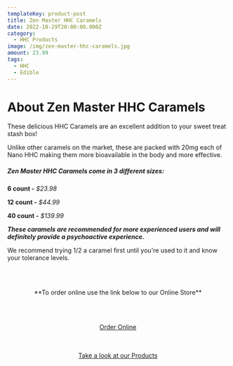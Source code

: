 ```yaml
---
templateKey: product-post
title: Zen Master HHC Caramels
date: 2022-10-29T20:00:00.000Z
category:
  - HHC Products
image: /img/zen-master-hhc-caramels.jpg
amount: 23.99
tags:
  - HHC
  - Edible
---
```

# **About Zen Master HHC Caramels**

These delicious HHC Caramels are an excellent addition to your sweet treat stash box! 

Unlike other caramels on the market, these are packed with 20mg each of Nano HHC making them more bioavailable in the body and more effective.

##### Zen Master HHC Caramels come in 3 different sizes:

**6 count -** *$23.98*

**12 count -** *$44.99*

**40 count -** *$139.99*

***These caramels are recommended for more experienced users and will definitely provide a psychoactive experience.*** 

We recommend trying 1/2 a caramel first until you're used to it and know your tolerance levels.

<br><br>

<Center>

\*\*To order online use the link below to our Online Store\*\*

<br><br>

<Center><a class="link-view-more-products" target="_blank" href="https://capitalcbd.shop/shop-online/">Order Online</a></

<br><br><br>

<Center><a class="link-view-more-products" target="_blank" href="https://capitalamericanshaman.com/products">Take a look at our Products</a></Center>

<br><br>